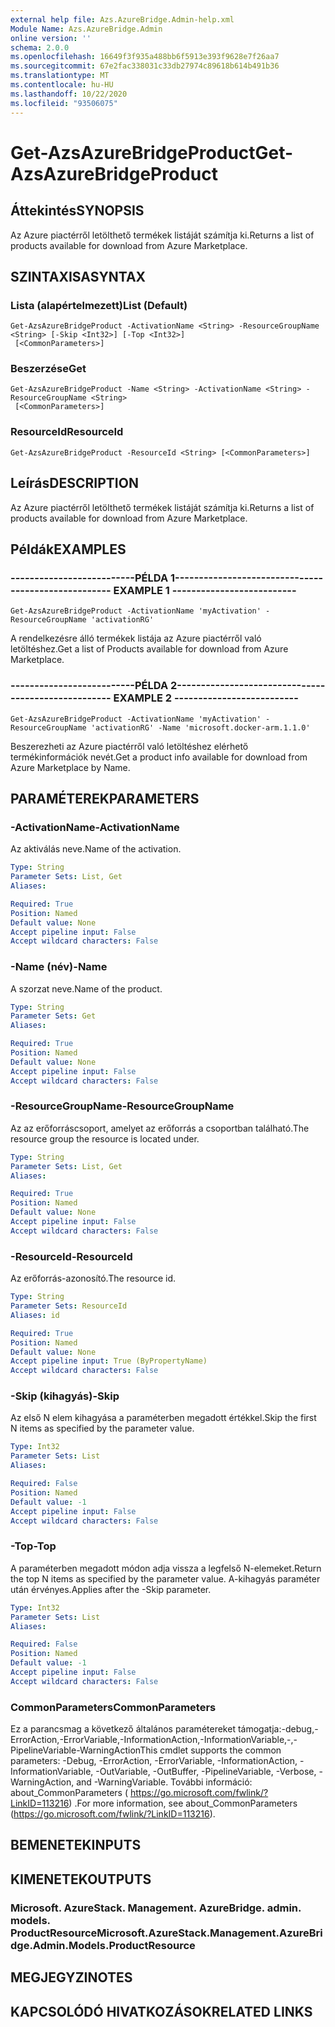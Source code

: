 ```yaml
---
external help file: Azs.AzureBridge.Admin-help.xml
Module Name: Azs.AzureBridge.Admin
online version: ''
schema: 2.0.0
ms.openlocfilehash: 16649f3f935a488bb6f5913e393f9628e7f26aa7
ms.sourcegitcommit: 67e2fac338031c33db27974c89618b614b491b36
ms.translationtype: MT
ms.contentlocale: hu-HU
ms.lasthandoff: 10/22/2020
ms.locfileid: "93506075"
---
```

# <span data-ttu-id="2b026-101">Get-AzsAzureBridgeProduct</span><span class="sxs-lookup"><span data-stu-id="2b026-101">Get-AzsAzureBridgeProduct</span></span>

## <span data-ttu-id="2b026-102">Áttekintés</span><span class="sxs-lookup"><span data-stu-id="2b026-102">SYNOPSIS</span></span>
<span data-ttu-id="2b026-103">Az Azure piactérről letölthető termékek listáját számítja ki.</span><span class="sxs-lookup"><span data-stu-id="2b026-103">Returns a list of products available for download from Azure Marketplace.</span></span>

## <span data-ttu-id="2b026-104">SZINTAXISA</span><span class="sxs-lookup"><span data-stu-id="2b026-104">SYNTAX</span></span>

### <span data-ttu-id="2b026-105">Lista (alapértelmezett)</span><span class="sxs-lookup"><span data-stu-id="2b026-105">List (Default)</span></span>
```
Get-AzsAzureBridgeProduct -ActivationName <String> -ResourceGroupName <String> [-Skip <Int32>] [-Top <Int32>]
 [<CommonParameters>]
```

### <span data-ttu-id="2b026-106">Beszerzése</span><span class="sxs-lookup"><span data-stu-id="2b026-106">Get</span></span>
```
Get-AzsAzureBridgeProduct -Name <String> -ActivationName <String> -ResourceGroupName <String>
 [<CommonParameters>]
```

### <span data-ttu-id="2b026-107">ResourceId</span><span class="sxs-lookup"><span data-stu-id="2b026-107">ResourceId</span></span>
```
Get-AzsAzureBridgeProduct -ResourceId <String> [<CommonParameters>]
```

## <span data-ttu-id="2b026-108">Leírás</span><span class="sxs-lookup"><span data-stu-id="2b026-108">DESCRIPTION</span></span>
<span data-ttu-id="2b026-109">Az Azure piactérről letölthető termékek listáját számítja ki.</span><span class="sxs-lookup"><span data-stu-id="2b026-109">Returns a list of products available for download from Azure Marketplace.</span></span>

## <span data-ttu-id="2b026-110">Példák</span><span class="sxs-lookup"><span data-stu-id="2b026-110">EXAMPLES</span></span>

### <span data-ttu-id="2b026-111">--------------------------PÉLDA 1--------------------------</span><span class="sxs-lookup"><span data-stu-id="2b026-111">-------------------------- EXAMPLE 1 --------------------------</span></span>
```
Get-AzsAzureBridgeProduct -ActivationName 'myActivation' -ResourceGroupName 'activationRG'
```

<span data-ttu-id="2b026-112">A rendelkezésre álló termékek listája az Azure piactérről való letöltéshez.</span><span class="sxs-lookup"><span data-stu-id="2b026-112">Get a list of Products available for download from Azure Marketplace.</span></span>

### <span data-ttu-id="2b026-113">--------------------------PÉLDA 2--------------------------</span><span class="sxs-lookup"><span data-stu-id="2b026-113">-------------------------- EXAMPLE 2 --------------------------</span></span>
```
Get-AzsAzureBridgeProduct -ActivationName 'myActivation' -ResourceGroupName 'activationRG' -Name 'microsoft.docker-arm.1.1.0'
```

<span data-ttu-id="2b026-114">Beszerezheti az Azure piactérről való letöltéshez elérhető termékinformációk nevét.</span><span class="sxs-lookup"><span data-stu-id="2b026-114">Get a product info available for download from Azure Marketplace by Name.</span></span>

## <span data-ttu-id="2b026-115">PARAMÉTEREK</span><span class="sxs-lookup"><span data-stu-id="2b026-115">PARAMETERS</span></span>

### <span data-ttu-id="2b026-116">-ActivationName</span><span class="sxs-lookup"><span data-stu-id="2b026-116">-ActivationName</span></span>
<span data-ttu-id="2b026-117">Az aktiválás neve.</span><span class="sxs-lookup"><span data-stu-id="2b026-117">Name of the activation.</span></span>

```yaml
Type: String
Parameter Sets: List, Get
Aliases: 

Required: True
Position: Named
Default value: None
Accept pipeline input: False
Accept wildcard characters: False
```

### <span data-ttu-id="2b026-118">-Name (név)</span><span class="sxs-lookup"><span data-stu-id="2b026-118">-Name</span></span>
<span data-ttu-id="2b026-119">A szorzat neve.</span><span class="sxs-lookup"><span data-stu-id="2b026-119">Name of the product.</span></span>

```yaml
Type: String
Parameter Sets: Get
Aliases: 

Required: True
Position: Named
Default value: None
Accept pipeline input: False
Accept wildcard characters: False
```

### <span data-ttu-id="2b026-120">-ResourceGroupName</span><span class="sxs-lookup"><span data-stu-id="2b026-120">-ResourceGroupName</span></span>
<span data-ttu-id="2b026-121">Az az erőforráscsoport, amelyet az erőforrás a csoportban található.</span><span class="sxs-lookup"><span data-stu-id="2b026-121">The resource group the resource is located under.</span></span>

```yaml
Type: String
Parameter Sets: List, Get
Aliases: 

Required: True
Position: Named
Default value: None
Accept pipeline input: False
Accept wildcard characters: False
```

### <span data-ttu-id="2b026-122">-ResourceId</span><span class="sxs-lookup"><span data-stu-id="2b026-122">-ResourceId</span></span>
<span data-ttu-id="2b026-123">Az erőforrás-azonosító.</span><span class="sxs-lookup"><span data-stu-id="2b026-123">The resource id.</span></span>

```yaml
Type: String
Parameter Sets: ResourceId
Aliases: id

Required: True
Position: Named
Default value: None
Accept pipeline input: True (ByPropertyName)
Accept wildcard characters: False
```

### <span data-ttu-id="2b026-124">-Skip (kihagyás)</span><span class="sxs-lookup"><span data-stu-id="2b026-124">-Skip</span></span>
<span data-ttu-id="2b026-125">Az első N elem kihagyása a paraméterben megadott értékkel.</span><span class="sxs-lookup"><span data-stu-id="2b026-125">Skip the first N items as specified by the parameter value.</span></span>

```yaml
Type: Int32
Parameter Sets: List
Aliases: 

Required: False
Position: Named
Default value: -1
Accept pipeline input: False
Accept wildcard characters: False
```

### <span data-ttu-id="2b026-126">-Top</span><span class="sxs-lookup"><span data-stu-id="2b026-126">-Top</span></span>
<span data-ttu-id="2b026-127">A paraméterben megadott módon adja vissza a legfelső N-elemeket.</span><span class="sxs-lookup"><span data-stu-id="2b026-127">Return the top N items as specified by the parameter value.</span></span>
<span data-ttu-id="2b026-128">A-kihagyás paraméter után érvényes.</span><span class="sxs-lookup"><span data-stu-id="2b026-128">Applies after the -Skip parameter.</span></span>

```yaml
Type: Int32
Parameter Sets: List
Aliases: 

Required: False
Position: Named
Default value: -1
Accept pipeline input: False
Accept wildcard characters: False
```

### <span data-ttu-id="2b026-129">CommonParameters</span><span class="sxs-lookup"><span data-stu-id="2b026-129">CommonParameters</span></span>
<span data-ttu-id="2b026-130">Ez a parancsmag a következő általános paramétereket támogatja:-debug,-ErrorAction,-ErrorVariable,-InformationAction,-InformationVariable,-,-PipelineVariable-WarningAction</span><span class="sxs-lookup"><span data-stu-id="2b026-130">This cmdlet supports the common parameters: -Debug, -ErrorAction, -ErrorVariable, -InformationAction, -InformationVariable, -OutVariable, -OutBuffer, -PipelineVariable, -Verbose, -WarningAction, and -WarningVariable.</span></span> <span data-ttu-id="2b026-131">További információ: about_CommonParameters ( https://go.microsoft.com/fwlink/?LinkID=113216) .</span><span class="sxs-lookup"><span data-stu-id="2b026-131">For more information, see about_CommonParameters (https://go.microsoft.com/fwlink/?LinkID=113216).</span></span>

## <span data-ttu-id="2b026-132">BEMENETEK</span><span class="sxs-lookup"><span data-stu-id="2b026-132">INPUTS</span></span>

## <span data-ttu-id="2b026-133">KIMENETEK</span><span class="sxs-lookup"><span data-stu-id="2b026-133">OUTPUTS</span></span>

### <span data-ttu-id="2b026-134">Microsoft. AzureStack. Management. AzureBridge. admin. models. ProductResource</span><span class="sxs-lookup"><span data-stu-id="2b026-134">Microsoft.AzureStack.Management.AzureBridge.Admin.Models.ProductResource</span></span>

## <span data-ttu-id="2b026-135">MEGJEGYZI</span><span class="sxs-lookup"><span data-stu-id="2b026-135">NOTES</span></span>

## <span data-ttu-id="2b026-136">KAPCSOLÓDÓ HIVATKOZÁSOK</span><span class="sxs-lookup"><span data-stu-id="2b026-136">RELATED LINKS</span></span>

